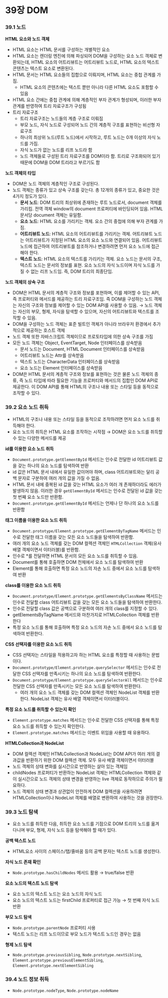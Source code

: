 # 39장 DOM

### 39.1 노드

**HTML 요소와 노드 객체**

- HTML 요소는 HTML 문서를 구성하는 개별적인 요소
- HTML 요소는 렌더링 엔진에 의해 파싱되어 DOM을 구성하는 요소 노드 객체로 변환되는데, HTML 요소의 어트리뷰트는 어트리뷰트 노드로, HTML 요소의 텍스트 콘텐츠는 텍스트 요소로 변환된다.
- HTML 문서는 HTML 요소들의 집합으로 이뤄지며, HTML 요소는 중첩 관계를 가짐.
    - HTML 요소의 콘텐츠에는 텍스트 뿐만 아니라 다른 HTML 요소도 포함할 수 있음
- HTML 요소 간에는 중첩 관계에 의해 계층적인 부자 관계가 형성되며, 이러한 부자 관계를 반영하여 트리 자료구조가 구성됨
- 트리 자료구조
    - 트리 자료구조는 노드들의 계층 구조로 이뤄짐
    - 부모 노드, 자식 노드로 구성되어 노드 간의 계층적 구조를 표현하는 비선형 자료구조
    - 하나의 최상위 노드(루트 노드)에서 시작하고, 루트 노드는 0개 이상의 자식 노드를 가짐.
    - 자식 노드가 없는 노드를 리프 노드라 함
    - 노드 객체들로 구성된 트리 자료구조를 DOM이라 함. 트리로 구조화되어 있기 때문에 DOM을 DOM 트리라고 부르기도 함

**노드 객체의 타입**

- DOM은 노드 객체의 계층적인 구조로 구성된다.
- 노드 객체는 종류가 있고 상속 구조를 갖는다. 총 12개의 종류가 있고, 중요한 것은 4가지 정도가 있다.
    - **문서 노드**: DOM 트리의 최상위에 존재하는 루트 노드로서, document 객체를 가리킴. 전역 객체 window의 document 프로퍼티에 바인딩되어 있음. HTML 문서당 document 객체는 유일함.
    - **요소 노드**: HTML 요소를 가리키는 객체. 요소 간의 중첩에 의해 부자 관계를 가짐.
    - **어트리뷰트 노드**: HTML 요소의 어트리뷰트를 가리키는 객체. 어트리뷰트 노드는 어트리뷰트가 지정된 HTML 요소의 요소 노드와 연결되어 있음. 어트리뷰트 노드에 접근하여 어트리뷰트를 참조하거나 변경하려면 먼저 요소 노드에 접근해야 한다.
    - **텍스트 노드**: HTML 요소의 텍스트를 가리키는 객체. 요소 노드는 문서의 구조, 텍스트 노드는 문서의 정보를 표현. 요소 노드의 자식 노드이며 자식 노드를 가질 수 없는 리프 노드임. 즉, DOM 트리의 최종단임.

**노드 객체의 상속 구조**

- DOM은 HTML 문서의 계층적 구조와 정보를 포현하며, 이를 제어할 수 있는 API, 즉 프로퍼티와 메서드를 제공하는 트리 자료구조임. 즉 DOM을 구성하는 노드 객체는 자신의 구조와 정보를 제어할 수 있는 DOM API를 사용할 수 있음. → 노드 객체는 자신의 부모, 형제, 자식을 탐색할 수 있으며, 자신의 어트리뷰트와 텍스트를 조작할 수 있음.
- DOM을 구성하는 노드 객체는 표준 빌트인 객체가 아니라 브라우저 환경에서 추가적으로 제공하는 호스트 객체
- 노드 객체 또한 자바스크립트 객체이므로 프로토타입에 의한 상속 구조를 가짐
- 모든 노드 객체는 Object, EventTarget, Node 인터페이스를 상속받음
    - 문서 노드는 Document, HTML Document 인터페이스를 상속받음
    - 어트리뷰트 노드는 Attr를 상속받음
    - 텍스트 노드는 CharacterData 인터페이스를 상속받음
    - 요소 노드는 Element 인터페이스를 상속받음
- DOM은 HTML 문서의 계층적 구조와 정보를 표현하는 것은 물론 노드 객체의 종류, 즉 노드 타입에 따라 필요한 기능을 프로퍼티와 메서드의 집합인 DOM API로 제공한다. 이 DOM API를 통해 HTML의 구조나 내용 또는 스타일 등을 동적으로 조작할 수 있다.

### 39.2  요소 노드 취득

- HTML의 구조나 내용 또는 스타일 등을 동적으로 조작하려면 먼저 요소 노드를 취득해야 한다.
- 요소 노드의 취득은 HTML 요소를 조작하는 시작점 → DOM은 요소 노드를 취득할 수 있는 다양한 메서드를 제공

**id를 이용한 요소 노드 취득**

- `Document.prototype.getElementById` 메서드는 인수로 전달한 id 어트리뷰트 값을 갖는 하나의 요소 노드를 탐색하여 반환
- id 값은 HTML 문서 내에서 유일한 값이어야 하며, class 어트리뷰트와는 달리 공백 문자로 구분하여 여러 개의 값을 가질 수 없음.
- HTML 문서 내에 중복된 id 값을 갖는 HTML 요소가 여러 개 존재하더라도 에러가 발생하지 않음. 이러한 경우 `getElementById` 메서드는 인수로 전달된 id 값을 갖는 첫 번째 요소 노드만 반환함.
- `Document.prototype.getElementById` 메서드는 언제나 단 하나의 요소 노드를 반환함

**태그 이름을 이용한 요소 노드 취득**

- `Document.prototype/Element.prototype.getElementByTagName` 메서드는 인수로 전달한 태그 이름을 갖는 모든 요소 노드들을 탐색하여 반환함.
- 여러 개의 요소 노드 객체를 갖는 DOM 컬렉션 객체인 `HTMLCollection` 객체(유사 배열 객체이면서 이터러블)를 반환함.
- 인수로 *를 전달하면 HTML 문서의 모든 요소 노드를 취득할 수 있음.
- Document를 통해 호출하면 DOM 전체에서 요소 노드를 탐색하여 반환
- Element를 통해 호출하면 특정 요소 노드의 자손 노드 중에서 요소 노드를 탐색하여 반환

**class를 이용한 요소 노드 취득**

- `Document.prototype/Element.prototype.getElementsByClassName` 메서드는 인수로 전달할 class 어트리뷰트 값을 갖는 모든 요소 노드들을 탐색하여 반환한다.
- 인수로 전달할 class 값은 공백으로 구분하여 여러 개의 class를 지정할 수 있다.
- getElementsByTagName 메서드와 마찬가지로 HTMLCollection 객체를 반환한다
- 특정 요소 노드를 통해 호출하며 특정 요소 노드의 자손 노드 중에서 요소 노드를 탐색하여 반환한다.

**CSS 선택자를 이용한 요소 노드 취득**

- CSS 선택자는 스타일을 적용하고자 하는 HTML 요소를 특정할 때 사용하는 문법이다.
- `Document.prototype/Element.prototype.querySelector` 메서드는 인수로 전달한 CSS 선택자를 만족시키는 하나의 요소 노드를 탐색하여 반환한다.
- `Document.prototype/Element.prototype.querySelectorAll` 메서드는 인수로 전달한 CSS 선택자를 만족시키는 모든 요소 노드를 탐색하여 반환한다.
    - 여러 개의 요소 노드 객체를 갖는 DOM 컬렉션 객체인 NodeList 객체를 반환한다. NodeList 객체는 유사 배열 객체이면서 이터러블이다.

**특정 요소 노드를 취득할 수 있는지 확인**

- `Element.prototype.matches` 메서드는 인수로 전달한 CSS 선택자를 통해 특정 요소 노드를 취득할 수 있는지 확인한다.
- `Element.prototype.matches` 메서드는 이벤트 위임을 사용할 때 유용하다.

**HTMLCollection과 NodeList**

- DOM 컬렉션 객체인 HTMLCollection과 NodeList는 DOM API가 여러 개의 결과값을 반환하기 위한 DOM 컬렉션 객체. 모두 유사 배열 객체이면서 이터러블
- 노드 객체의 상태 변화를 실시간으로 반영하는 살아 있는 객체임
- childNodes 프로퍼티가 반환하는 NodeList 객체는 HTMLCollection 객체와 같이 실시간으로 노드 객체의 상태 변경을 반영하는 live 객체로 동작하므로 주의가 필요하다.
- 노드 객체의 상태 변경과 상관없이 안전하게 DOM 컬렉션을 사용하려면 HTMLCollection이나 NodeList 객체를 배열로 변환하여 사용하는 것을 권장한다.

### 39.3 노드 탐색

- 요소 노드를 취득한 다음, 취득한 요소 노드를 기점으로 DOM 트리의 노드를 옮겨 다니며 부모, 형제, 자식 노드 등을 탐색해야 할 때가 있다.

**공백 텍스트 노드**

- HTML요소 사이의 스페이스/탭/줄바꿈 등의 공백 문자는 텍스트 노드를 생성한다.

**자식 노드 존재 확인**

- `Node.prototype.hasChildNodes` 메서드 활용 → true/false 반환

**요소 노드의 텍스트 노드 탐색**

- 요소 노드의 텍스트 노드는 요소 노드의 자식 노드
- 요소 노드의 텍스트 노드는 firstChild 프로퍼티로 접근 가능 → 첫 번째 자식 노드 반환

**부모 노드 탐색**

- `Node.prototype.parentNode` 프로퍼티 사용
- 텍스트 노드는 리프 노드이므로 부모 노드가 텍스트 노드인 경우는 없음

**형제 노드 탐색**

- `Node.prototype.previousSibling`, `Node.prototype.nextSibling`, `Element.prototype.previousElementSibling`, `Element.prototype.nextElementSibling`

### 39.4 노드 정보 취득

- `Node.prototype.nodeType`, `Node.prototype.nodeName`